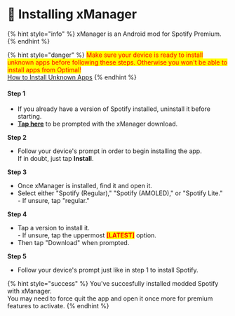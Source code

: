# 🎹 Installing xManager

{% hint style="info" %}
xManager is an Android mod for Spotify Premium.&#x20;
{% endhint %}

{% hint style="danger" %}
<mark style="color:red;">Make sure your device is ready to install unknown apps before following these steps. Otherwise you won't be able to install apps from Optimal!</mark> \
[How to Install Unknown Apps](installing-unknown-apps.md)
{% endhint %}

#### Step 1

* If you already have a version of Spotify installed, uninstall it before starting.
* [**Tap here**](https://github.com/xManager-v2/xManager-Spotify/releases/latest/download/xManager.apk) to be prompted with the xManager download.&#x20;

**Step 2**

* Follow your device's prompt in order to begin installing the app.\
  If in doubt, just tap **Install**.&#x20;

**Step 3**

* Once xManager is installed, find it and open it.&#x20;
* Select either "Spotify (Regular)," "Spotify (AMOLED)," or "Spotify Lite." \
  \- If unsure, tap "regular."

**Step 4**

* Tap a version to install it.\
  \- If unsure, tap the uppermost <mark style="color:red;">**\[LATEST]**</mark> option.&#x20;
* Then tap "Download" when prompted.&#x20;

**Step 5**

* Follow your device's prompt just like in step 1 to install Spotify.&#x20;

{% hint style="success" %}
You've succesfully installed modded Spotify with xManager. \
You may need to force quit the app and open it once more for premium features to activate.&#x20;
{% endhint %}




